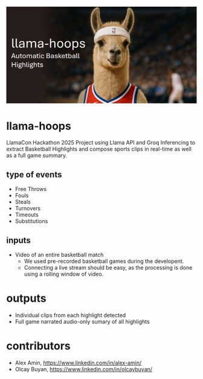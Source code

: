 ![Alt text](assets/github-header.jpg)

# llama-hoops
LlamaCon Hackathon 2025 Project using Llama API and Groq Inferencing to extract Basketball Highlights and compose sports clips in real-time as well as a full game summary.

## type of events
- Free Throws
- Fouls
- Steals
- Turnovers
- Timeouts
- Substitutions

## inputs
- Video of an entire basketball match
  - We used pre-recorded basketball games during the developent.
  - Connecting a live stream should be easy, as the processing is done using a rolling window of video.

# outputs
- Individual clips from each highlight detected
- Full game narrated audio-only sumary of all highlights

# contributors
- Alex Amin, https://www.linkedin.com/in/alex-amin/
- Olcay Buyan, https://www.linkedin.com/in/olcaybuyan/